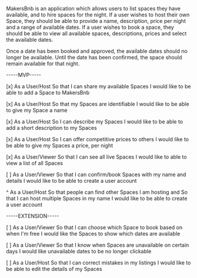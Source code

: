 MakersBnb is an application which allows users to list spaces they have available, and to hire spaces for the night. If a user wishes to host their own Space, they should be able to provide a name, description, price per night and a range of available dates. If a user wishes to book a space, they should be able to view all available spaces, descriptions, prices and select the available dates.

Once a date has been booked and approved, the available dates should no longer be available. Until the date has been confirmed, the space should remain available for that night.

-----MVP-----

[x] As a User/Host
So that I can share my available Spaces
I would like to be able to add a Space to MakersBnb

[x] As a User/Host
So that my Spaces are identifiable
I would like to be able to give my Space a name

[x] As a User/Host
So I can describe my Spaces
I would like to be able to add a short description to my Spaces

[x] As a User/Host
So I can offer competitive prices to others
I would like to be able to give my Spaces a price, per night

[x] As a User/Viewer
So that I can see all live Spaces
I would like to able to view a list of all Spaces

[ ] As a User/Viewer
So that I can confirm/book Spaces with my name and details
I would like to be able to create a user account

^ As a User/Host
So that people can find other Spaces I am hosting
and So that I can host multiple Spaces in my name
I would like to be able to create a user account

-----EXTENSION-----

[ ] As a User/Viewer
So that I can choose which Space to book based on when I'm free
I would like the Spaces to show which dates are available

[ ] As a User/Viewer
So that I know when Spaces are unavailable on certain days
I would like unavailable dates to be no longer clickable

[ ] As a User/Host
So that I can correct mistakes in my listings
I would like to be able to edit the details of my Spaces